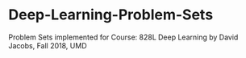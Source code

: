 # Deep-Learning-Problem-Sets
Problem Sets implemented for Course: 828L Deep Learning by David Jacobs, Fall 2018, UMD
